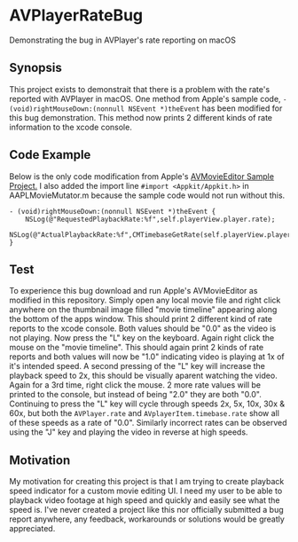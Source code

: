 # AVPlayerRateBug
Demonstrating the bug in AVPlayer's rate reporting on macOS

## Synopsis

This project exists to demonstrait that there is a problem with the rate's reported with AVPlayer in macOS.  One method from Apple's sample code, `- (void)rightMouseDown:(nonnull NSEvent *)theEvent` has been modified for this bug demonstration.  This method now prints 2 different kinds of rate information to the xcode console.

## Code Example
Below is the only code modification from Apple's [AVMovieEditor Sample Project.](https://developer.apple.com/library/content/samplecode/AVMovieEditor/Introduction/Intro.html)  I also added the import line `#import <Appkit/Appkit.h>` in AAPLMovieMutator.m because the sample code would not run without this.

    - (void)rightMouseDown:(nonnull NSEvent *)theEvent {
        NSLog(@"RequestedPlaybackRate:%f",self.playerView.player.rate);
        NSLog(@"ActualPlaybackRate:%f",CMTimebaseGetRate(self.playerView.player.currentItem.timebase));
    }

## Test

To experience this bug download and run Apple's AVMovieEditor as modified in this repository.  Simply open any local movie file and right click anywhere on the thumbnail image filled "movie timeline" appearing along the bottom of the apps window.  This should print 2 different kind of rate reports to the xcode console.  Both values should be "0.0" as the video is not playing.  Now press the "L" key on the keyboard.  Again right click the mouse on the "movie timeline".  This should again print 2 kinds of rate reports and both values will now be "1.0" indicating video is playing at 1x of it's intended speed.  A second pressing of the "L" key will increase the playback speed to 2x, this should be visually aparent watching the video.  Again for a 3rd time, right click the mouse. 2 more rate values will be printed to the console, but instead of being "2.0" they are both "0.0".  Continuing to press the "L" key will cycle through speeds 2x, 5x, 10x, 30x & 60x, but both the `AVPlayer.rate` and `AVplayerItem.timebase.rate` show all of these speeds as a rate of "0.0".  Similarly incorrect rates can be observed using the "J" key and playing the video in reverse at high speeds.

## Motivation

My motivation for creating this project is that I am trying to create playback speed indicator for a custom movie editing UI.  I need my user to be able to playback video footage at high speed and quickly and easily see what the speed is.  I've never created a project like this nor officially submitted a bug report anywhere, any feedback, workarounds or solutions would be greatly appreciated.
